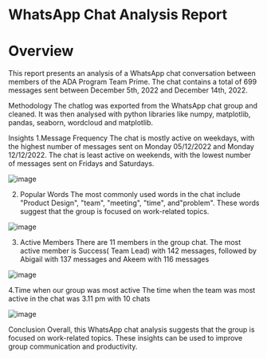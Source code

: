 # WhatsApp Chat Analysis Report
# Overview
This report presents an analysis of a WhatsApp chat conversation between members of the ADA Program Team Prime. The chat contains a total of 699 messages sent between  December 5th, 2022 and December 14th, 2022.
 
Methodology
The chatlog was exported from the WhatsApp chat group and cleaned. It was then analysed with python libraries like numpy, matplotlib, pandas, seaborn, wordcloud and matplotlib.

Insights
1.Message Frequency
The chat is mostly active on weekdays, with the highest number of messages sent on Monday 05/12/2022 and Monday 12/12/2022. The chat is least active on weekends, with the lowest number of messages sent on Fridays and Saturdays.

![image](https://user-images.githubusercontent.com/114538796/233356476-0263522a-7e96-4752-9e06-f7b6156a3328.png)

2. Popular Words
The most commonly used words in the chat include "Product Design", "team", "meeting", "time", and"problem". These words suggest that the group is focused on work-related topics.

![image](https://user-images.githubusercontent.com/114538796/233356276-0d8b2167-09c0-42f6-bafe-e129a6f91470.png)


3. Active Members
There are 11 members in the group chat. The most active member is Success( Team Lead) with 142 messages, followed by Abigail with 137 messages and Akeem with 116 messages

![image](https://user-images.githubusercontent.com/114538796/233356209-e012d88e-fc4f-4584-93b7-69aa1d06b242.png)


4.Time when our group was most active
The time when the team  was most active in the chat was 3.11 pm with 10 chats

![image](https://user-images.githubusercontent.com/114538796/233353730-b7f66478-a372-45ed-837c-c79b262f9ca6.png)

Conclusion
Overall, this WhatsApp chat analysis suggests that the group is focused on work-related topics. These insights can be used to improve group communication and productivity.
